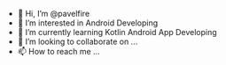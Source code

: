 - 👋 Hi, I’m @pavelfire
- 👀 I’m interested in Android Developing
- 🌱 I’m currently learning Kotlin Android App Developing
- 💞️ I’m looking to collaborate on ...
- 📫 How to reach me ...

<!---
pavelfire/pavelfire is a ✨ special ✨ repository because its `README.md` (this file) appears on your GitHub profile.
You can click the Preview link to take a look at your changes.
--->
